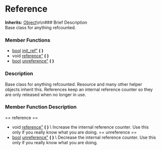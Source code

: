 #  Reference  
**Inherits:** [Object](class_object)\\n\\n###  Brief Description  
Base class for anything refcounted.
###  Member Functions 
  * [bool](class_bool) [init_ref"](#init_ref) **(** **)**
  * void [reference"](#reference) **(** **)**
  * [bool](class_bool) [unreference"](#unreference) **(** **)**
###  Description  
Base class for anything refcounted. Resource and many other helper objects inherit this. References keep an internal reference counter so they are only released when no longer in use.
###  Member Function Description  
==  reference  ==
  * void [reference"](#reference) **(** **)**
\\
Increase the internal reference counter. Use this only if you really know what you are doing.
==  unreference  ==
  * [bool](class_bool) [unreference"](#unreference) **(** **)**
\\
Decrease the internal reference counter. Use this only if you really know what you are doing.
